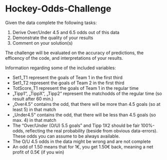 # Hockey-Odds-Challenge

Given the data complete the following tasks:
1. Derive Over/Under 4.5 and 6.5 odds out of this data
2. Demonstrate the quality of your results
3. Comment on your solution(s)

The challenge will be evaluated on the accuracy of predictions, the efficency of the code, and interpretations of your results.

Information regarding some of the included variables:
* Set1_T1 represent the goals of Team 1 in the first third
* Set1_T2 represent the goals of Team 2 in the first third
* TotScore_T1 represent the goals of Team 1 in the regular time
* „Tipp1“, „TippX“, „Tipp2“ represent the matchodds of the regular time (so result after 60 min.)
* „Over4.5“ contains the odd, that there will be more than 4.5 goals (so at least 5) in that match
* „Under4.5“ contains the odd, that there will be less than 4.5 goals (so max. 4) in that match
* The “Over/Under (O/U) 5.5 goals” and Tipp 1X2 should be fair 100%-odds, reflecting the real probability (beside from obvious data-errors). These odds you can assume to be always available.
* The O/U 4.5 odds in the data might be wrong and are not complete
* An odd of 1.50 means that for 1€, you get 1.50€ back, meaning a net profit of 0.5€ (if you win)
